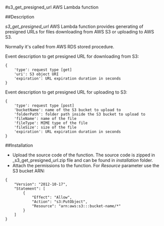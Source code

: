 #s3_get_presigned_url AWS Lambda function 

##Description

_s3_get_presigned_url_ AWS Lambda function provides generating of presigned URLs for files downloading from AWS S3 or uploading to AWS S3.

Normally it's called from AWS RDS stored procedure.

Event description to get presigned URL for downloading from S3:
```
{
    'type': request type [get]
    'uri': S3 object URI
    'expiration': URL expiration duration in seconds
}
```

Event description to get presigned URL for uploading to S3:
```
{
    'type': request type [post]
    'bucketName': name of the S3 bucket to upload to
    'folderPath': folder path inside the S3 bucket to upload to
    'fileName': name of the file
    'fileType': MIME type of the file
    'fileSize': size of the file
    'expiration': URL expiration duration in seconds
}
```

##Installation

- Upload the source code of the function. The source code is zipped in _s3_get_presigned_url.zip file and can be found in _installation_ folder.
- Attach the permissions to the function. For _Resource_ parameter use the S3 bucket ARN:
```
{
    "Version": "2012-10-17",
    "Statement": [
        {
            "Effect": "Allow",
            "Action": "s3:PutObject",
            "Resource": "arn:aws:s3:::bucket-name/*"
        }
    ]
}
```
